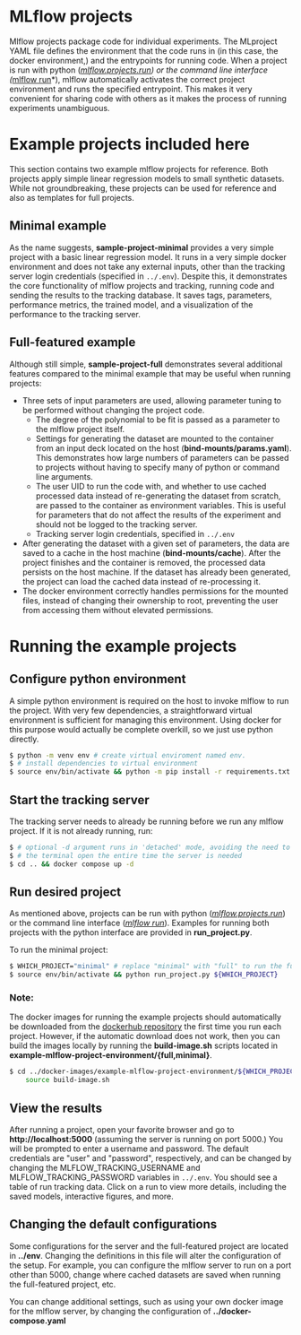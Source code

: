 # MLflow projects
Mlflow projects package code for individual experiments. The MLproject YAML file defines the environment that the code runs in (in this case, the docker environment,) and the entrypoints for running code. When a project is run with python (*[mlflow.projects.run](https://www.mlflow.org/docs/latest/python_api/mlflow.projects.html#mlflow.projects.run*)) or the command line interface (*[mlflow run](https://www.mlflow.org/docs/latest/cli.html#mlflow-run)*), mlflow automatically activates the correct project environment and runs the specified entrypoint.  This makes it very convenient for sharing code with others as it makes the process of running experiments unambiguous.

# Example projects included here
This section contains two example mlflow projects for reference. Both projects apply simple linear regression models to small synthetic datasets. While not groundbreaking, these projects can be used for reference and also as templates for full projects.

## Minimal example
As the name suggests, **sample-project-minimal** provides a very simple project with a basic linear regression model. It runs in a very simple docker environment and does not take any external inputs, other than the tracking server login credentials (specified in `../.env`). Despite this, it demonstrates the core functionality of mlflow projects and tracking, running code and sending the results to the tracking database. It saves tags, parameters, performance metrics, the trained model, and a visualization of the performance to the tracking server.

## Full-featured example 
Although still simple, **sample-project-full** demonstrates several additional features compared to the minimal example that may be useful when running projects:
 - Three sets of input parameters are used, allowing parameter tuning to be performed without changing the project code.
   - The degree of the polynomial to be fit is passed as a parameter to the mlflow project itself.
   - Settings for generating the dataset are mounted to the container from an input deck located on the host (**bind-mounts/params.yaml**). This demonstrates how large numbers of parameters can be passed to projects without having to specify many of python or command line arguments. 
   - The user UID to run the code with, and whether to use cached processed data instead of re-generating the dataset from scratch, are passed to the container as environment variables. This is useful for parameters that do not affect the results of the experiment and should not be logged to the tracking server.
   - Tracking server login credentials, specified in `../.env`
 - After generating the dataset with a given set of parameters, the data are saved to a cache in the host machine (**bind-mounts/cache**). After the project finishes and the container is removed, the processed data persists on the host machine. If the dataset has already been generated, the project can load the cached data instead of re-processing it.
 - The docker environment correctly handles permissions for the mounted files, instead of changing their ownership to root, preventing the user from accessing them without elevated permissions.

# Running the example projects

## Configure python environment
A simple python environment is required on the host to invoke mlflow to run the project. With very few dependencies,
a straightforward virtual environment is sufficient for managing this environment.
Using docker for this purpose would actually be complete overkill, so we just use python directly.

```bash
$ python -m venv env # create virtual enviroment named env.
$ # install dependencies to virtual environment
$ source env/bin/activate && python -m pip install -r requirements.txt
``` 

## Start the tracking server
The tracking server needs to already be running before we run any mlflow project.
If it is not already running, run:

```bash
$ # optional -d argument runs in 'detached' mode, avoiding the need to keep
$ # the terminal open the entire time the server is needed
$ cd .. && docker compose up -d
```
## Run desired project
As mentioned above, projects can be run with python (*[mlflow.projects.run](https://www.mlflow.org/docs/latest/python_api/mlflow.projects.html#mlflow.projects.run)*) or the command line interface (*[mlflow run](https://www.mlflow.org/docs/latest/cli.html#mlflow-run)*). Examples for running both projects with the python interface are provided in **run_project.py**.

To run the minimal project: 
```bash
$ WHICH_PROJECT="minimal" # replace "minimal" with "full" to run the full project instead
$ source env/bin/activate && python run_project.py ${WHICH_PROJECT}
```

###  **Note:**
The docker images for running the example projects should automatically be downloaded from the [dockerhub repository](https://hub.docker.com/r/rccohn/example-mlflow-project-environment) the first time you run each project. However, if the automatic download does not work, then you can build the images locally by running the **build-image.sh** scripts located in **example-mlflow-project-environment/{full,minimal}**.

```bash
$ cd ../docker-images/example-mlflow-project-environment/${WHICH_PROJECT} && \
    source build-image.sh
```

## View the results
After running a project, open your favorite browser and go to **http://localhost:5000** (assuming the server is running on port 5000.) You will be prompted to enter a username and password. The default credentials are "user" and "password", respectively, and can be changed
by changing the MLFLOW_TRACKING_USERNAME and MLFLOW_TRACKING_PASSWORD variables in `../.env`.
You should see a table of run tracking data. Click on a run to view more details, including 
the saved models, interactive figures, and more.

## Changing the default configurations
Some configurations for the server and the full-featured project are located in **../env**.  Changing the definitions in this file will alter the configuration of the setup. For example, you can configure the mlflow server to run on a port other than 5000, change where cached datasets are saved when running the full-featured project, etc.

You can change additional settings, such as using your own docker image for the mlflow server, by changing the configuration of **../docker-compose.yaml**